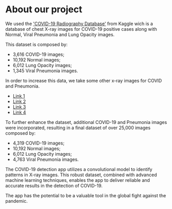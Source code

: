 # About our project

We used the ['COVID-19 Radiography Database'](https://www.kaggle.com/datasets/tawsifurrahman/covid19-radiography-database) from Kaggle wich is a database of chest X-ray images for COVID-19 positive cases along with Normal, Viral Pneumonia and Lung Opacity images.

This dataset is composed by:
- 3,616 COVID-19 images;
- 10,192 Normal images;
- 6,012 Lung Opacity images;
- 1,345 Viral Pneumonia images.

In order to increase this data, we take some other x-ray images for COVID and Pneumonia.

- [Link 1](https://github.com/ml-workgroup/covid-19-image-repository/tree/master/png)
- [Link 2](https://github.com/armiro/COVID-CXNet/tree/master/chest_xray_images/covid19)
- [Link 3](https://www.kaggle.com/datasets/paultimothymooney/chest-xray-pneumonia
)
 - [Link 4](https://www.kaggle.com/code/ibrahimsobh/chest-x-ray-covid19-efnet-densenet-vgg-grad-cam/input)

 To further enhance the dataset, additional COVID-19 and Pneumonia images were incorporated, resulting in a final dataset of over 25,000 images composed by:

- 4,319 COVID-19 images;
- 10,192 Normal images;
- 6,012 Lung Opacity images;
- 4,763 Viral Pneumonia images.

The COVID-19 detection app utilizes a convolutional model to identify patterns in X-ray images. This robust dataset, combined with advanced machine learning techniques, enables the app to deliver reliable and accurate results in the detection of COVID-19.

The app has the potential to be a valuable tool in the global fight against the pandemic.
